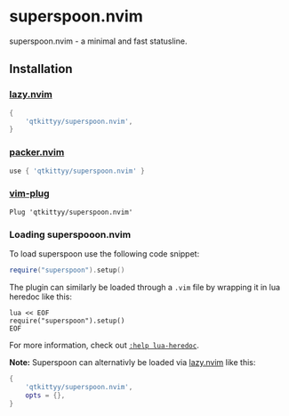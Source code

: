 # superspoon.nvim
superspoon.nvim - a minimal and fast statusline.

## Installation
### [lazy.nvim](https://github.com/folke/lazy.nvim)
```lua
{
    'qtkittyy/superspoon.nvim',
}
```
### [packer.nvim](https://github.com/wbthomason/packer.nvim)
```lua
use { 'qtkittyy/superspoon.nvim' }
```
### [vim-plug](https://github.com/junegunn/vim-plug)
```vim
Plug 'qtkittyy/superspoon.nvim'
```

### Loading superspooon.nvim
To load superspoon use the following code snippet:
```lua
require("superspoon").setup()
```

The plugin can similarly be loaded through a `.vim` file by wrapping it in lua heredoc like this:
```vim
lua << EOF
require("superspoon").setup()
EOF
```

For more information, check out [`:help lua-heredoc`](https://neovim.io/doc/user/lua.html#%3Alua-heredoc).

**Note:** Superspoon can alternativly be loaded via [lazy.nvim](https://github.com/folke/lazy.nvim) like this:
```lua
{
    'qtkittyy/superspoon.nvim',
    opts = {},
}
```
